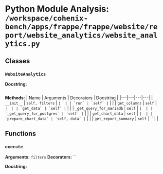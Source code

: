 # Python Module Analysis: `/workspace/cohenix-bench/apps/frappe/frappe/website/report/website_analytics/website_analytics.py`

## Classes

### `WebsiteAnalytics`


**Docstring:**
```

```

**Methods:**
| Name | Arguments | Decorators | Docstring |
|---|---|---|---|
| `__init__` | `self, filters` | `` |  |
| `run` | `self` | `` |  |
| `get_columns` | `self` | `` |  |
| `get_data` | `self` | `` |  |
| `_get_query_for_mariadb` | `self` | `` |  |
| `_get_query_for_postgres` | `self` | `` |  |
| `get_chart_data` | `self` | `` |  |
| `prepare_chart_data` | `self, data` | `` |  |
| `get_report_summary` | `self` | `` |  |





## Functions

### `execute`
**Arguments:** `filters`
**Decorators:** ``

**Docstring:**
```

```

